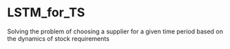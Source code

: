 # LSTM_for_TS
 Solving the problem of choosing a supplier for a given time period based on the dynamics of stock requirements
